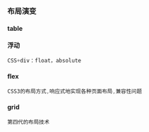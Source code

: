 ### 布局演变

#### table

#### 浮动

```css
CSS+div：float，absolute
```

#### flex

```css
CSS3的布局方式,响应式地实现各种页面布局,兼容性问题
```

#### grid

```css
第四代的布局技术
```

